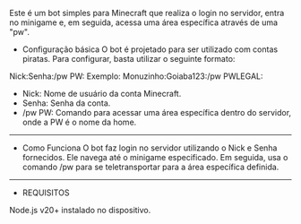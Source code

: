 Este é um bot simples para Minecraft que realiza o login no servidor, entra no minigame e, em seguida, acessa uma área específica através de uma "pw".

- Configuração básica
O bot é projetado para ser utilizado com contas piratas. Para configurar, basta utilizar o seguinte formato:

Nick:Senha:/pw PW:
  Exemplo: Monuzinho:Goiaba123:/pw PWLEGAL:

- Nick: Nome de usuário da conta Minecraft.
- Senha: Senha da conta.
- /pw PW: Comando para acessar uma área específica dentro do servidor, onde a PW é o nome da home.

-------------------------------------------------------------------------------------------

- Como Funciona
O bot faz login no servidor utilizando o Nick e Senha fornecidos.
Ele navega até o minigame especificado.
Em seguida, usa o comando /pw para se teletransportar para a área específica definida.

-------------------------------------------------------------------------------------------

- REQUISITOS

Node.js v20+ instalado no dispositivo.
